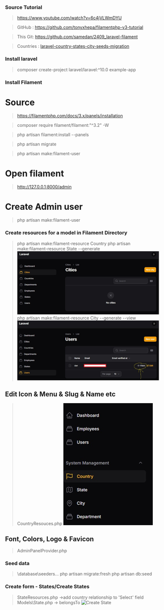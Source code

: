 ### Source Tutorial

> https://www.youtube.com/watch?v=6c4jVLWmDYU

> GitHub : https://github.com/tonyxhepa/filamentphp-v3-tutorial

> This Git: https://github.com/samedan/2409_laravel-filament

> Countries : [laravel-country-states-city-seeds-migration](https://github.com/mshoaibdev/laravel-country-states-city-seeds-migration)

### Install laravel

> composer create-project laravel/laravel:^10.0 example-app

### Install Filament

# Source

> https://filamentphp.com/docs/3.x/panels/installation

> composer require filament/filament:"^3.2" -W

> php artisan filament:install --panels

> php artisan migrate

> php artisan make:filament-user

# Open filament

> http://127.0.0.1:8000/admin

# Create Admin user

> php artisan make:filament-user

### Create resources for a model in Filament Directory

> php artisan make:filament-resource Country
> php artisan make:filament-resource State --generate
> ![Cities generated](https://github.com/samedan/2409_laravel-filament/blob/main/public/printscreens/cities.jpg)
> php artisan make:filament-resource City --generate --view
> ![Cities generated](https://github.com/samedan/2409_laravel-filament/blob/main/public/printscreens/users.jpg)

## Edit Icon & Menu & Slug & Name etc

> CountryResouces.php
> ![Menu left column](https://github.com/samedan/2409_laravel-filament/blob/main/public/printscreens/menu.jpg)

## Font, Colors, Logo & Favicon

> AdminPanelProvider.php

### Seed data

> \database\seeders\...
> php artisan migrate:fresh
> php artisan db:seed

### Create form - States/Create States

> StateResources.php ->add country relationship to 'Select' field
> Models\State.php -> belongsTo
> ![Create State](https://github.com/samedan/2409_laravel-filament/blob/main/public/printscreens/create-state.jpg)
